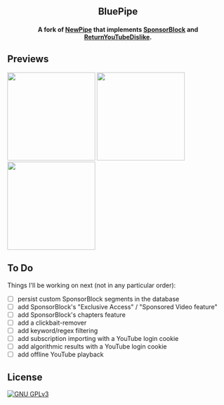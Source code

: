<h2 align="center"><b>BluePipe</b></h2>
<h4 align="center">A fork of <a href="https://newpipe.net/">NewPipe</a> that implements <a href="https://sponsor.ajay.app/">SponsorBlock</a> and <a href="https://www.returnyoutubedislike.com/">ReturnYouTubeDislike</a>.</h4>

## Previews
[<img src="doc/gif/01.gif" width=200>](doc/gif/01.gif)
[<img src="doc/gif/02.gif" width=200>](doc/gif/02.gif)
[<img src="doc/gif/03.gif" width=200>](doc/gif/03.gif)

## To Do
Things I'll be working on next (not in any particular order):
- [ ] persist custom SponsorBlock segments in the database
- [ ] add SponsorBlock's "Exclusive Access" / "Sponsored Video feature"
- [ ] add SponsorBlock's chapters feature
- [ ] add a clickbait-remover
- [ ] add keyword/regex filtering
- [ ] add subscription importing with a YouTube login cookie
- [ ] add algorithmic results with a YouTube login cookie
- [ ] add offline YouTube playback

## License
[![GNU GPLv3](https://www.gnu.org/graphics/gplv3-127x51.png)](https://www.gnu.org/licenses/gpl-3.0.en.html)